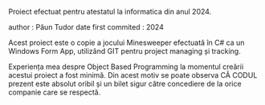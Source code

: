 Proiect efectuat pentru atestatul la informatica din anul 2024.

author : Păun Tudor
date first commited : 2024 

Acest proiect este o copie a jocului Minesweeper efectuată în C# ca un Windows Form App, utilizând GIT pentru project managing și tracking.

Experiența mea despre Object Based Programming la momentul creării acestui proiect a fost minimă. Din acest motiv se poate observa CĂ CODUL prezent este absolut oribil și un bilet sigur către concediere de la orice companie care se respectă.


